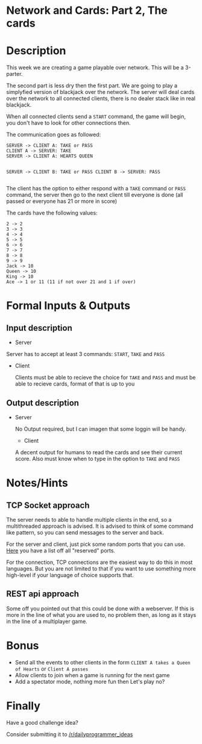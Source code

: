 # Network and Cards: Part 2, The cards
<div class="md"><h1>Description</h1>
<p>This week we are creating a game playable over network. This will be a 3-parter.</p>
<p>The second part is less dry then the first part. We are going to play a simplyfied version of blackjack over the network.
The server will deal cards over the network to all connected clients, there is no dealer stack like in real blackjack.</p>
<p>When all connected clients send a <code>START</code> command, the game will begin, you don't have to look for other connections then.</p>
<p>The communication goes as followed:</p>
<pre><code>SERVER -&gt; CLIENT A: TAKE or PASS
CLIENT A -&gt; SERVER: TAKE
SERVER -&gt; CLIENT A: HEARTS QUEEN

SERVER -&gt; CLIENT B: TAKE or PASS
CLIENT B -&gt; SERVER: PASS
</code></pre>
<p>The client has the option to either respond with a <code>TAKE</code> command or <code>PASS</code> command, the server then go to the next client till everyone is done (all passed or everyone has 21 or more in score)</p>
<p>The cards have the following values:</p>
<pre><code>2 -&gt; 2
3 -&gt; 3
4 -&gt; 4
5 -&gt; 5
6 -&gt; 6
7 -&gt; 7
8 -&gt; 8
9 -&gt; 9
Jack -&gt; 10
Queen -&gt; 10
King -&gt; 10
Ace -&gt; 1 or 11 (11 if not over 21 and 1 if over)
</code></pre>
<h1>Formal Inputs &amp; Outputs</h1>
<h2>Input description</h2>
<ul>
<li>Server</li>
</ul>
<p>Server has to accept at least 3 commands: <code>START</code>, <code>TAKE</code> and <code>PASS</code></p>
<ul>
<li><p>Client</p>
<p>Clients must be able to recieve the choice for <code>TAKE</code> and <code>PASS</code> and must be able to recieve cards, format of that is up to you</p></li>
</ul>
<h2>Output description</h2>
<ul>
<li><p>Server</p>
<p>No Output required, but I can imagen that some loggin will be handy.</p>
<ul>
<li>Client</li>
</ul>
<p>A decent output for humans to read the cards and see their current score.
Also must know when to type in the option to <code>TAKE</code> and <code>PASS</code></p></li>
</ul>
<h1>Notes/Hints</h1>
<h2>TCP Socket approach</h2>
<p>The server needs to able to handle multiple clients in the end, so a multithreaded approach is advised.
It is advised to think of some command like pattern, so you can send messages to the server and back.</p>
<p>For the server and client, just pick some random ports that you can use. <a href="https://en.wikipedia.org/wiki/List_of_TCP_and_UDP_port_numbers">Here</a> you have a list off all "reserved" ports.</p>
<p>For the connection, TCP connections are the easiest way to do this in most languages. But you are not limited to that if you want to use something more high-level if your language of choice supports that.</p>
<h2>REST api approach</h2>
<p>Some off you pointed out that this could be done with a webserver. If this is more in the line of what you are used to, no problem then, as long as it stays in the line of a multiplayer game.</p>
<h1>Bonus</h1>
<ul>
<li>Send all the events to other clients in the form <code>CLIENT A takes a Queen of Hearts</code> or <code>Client A passes</code></li>
<li>Allow clients to join when a game is running for the next game</li>
<li>Add a spectator mode, nothing more fun then Let's play no?</li>
</ul>
<h1>Finally</h1>
<p>Have a good challenge idea?</p>
<p>Consider submitting it to <a href="/r/dailyprogrammer_ideas">/r/dailyprogrammer_ideas</a></p>
</div>
